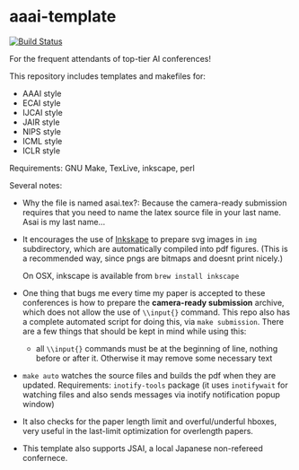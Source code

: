 
# aaai-template

[![Build Status](https://travis-ci.org/guicho271828/aaai-template.svg?branch=master)](https://travis-ci.org/guicho271828/aaai-template)

For the frequent attendants of top-tier AI conferences!

This repository includes templates and makefiles for:

+ AAAI style
+ ECAI style
+ IJCAI style
+ JAIR style
+ NIPS style
+ ICML style
+ ICLR style

Requirements: GNU Make, TexLive, inkscape, perl

Several notes:

* Why the file is named asai.tex?: Because the camera-ready submission requires
  that you need to name the latex source file in your last name. Asai is my last name...

* It encourages the use of [Inkskape](https://inkscape.org/) to prepare svg
  images in `img` subdirectory, which are automatically compiled into pdf
  figures. (This is a recommended way, since pngs are bitmaps and doesnt print
  nicely.)
  
  On OSX, inkscape is available from `brew install inkscape`

* One thing that bugs me every time my paper is accepted to these conferences is how to prepare the **camera-ready submission** archive, which does not allow the use of `\\input{}` command. This repo also has a complete automated script for doing this, via `make submission`. There are a few things that should be kept in mind while using this:
  * all `\\input{}` commands must be at the beginning of line, nothing before or after it. Otherwise it may remove some necessary text

* `make auto` watches the source files and builds the pdf when they are updated. Requirements: `inotify-tools` package (it uses `inotifywait` for watching files and also sends messages via inotify notification popup window)

* It also checks for the paper length limit and overful/underful hboxes, very useful in the last-limit optimization for overlength papers.

* This template also supports JSAI, a local Japanese non-refereed confernece.

